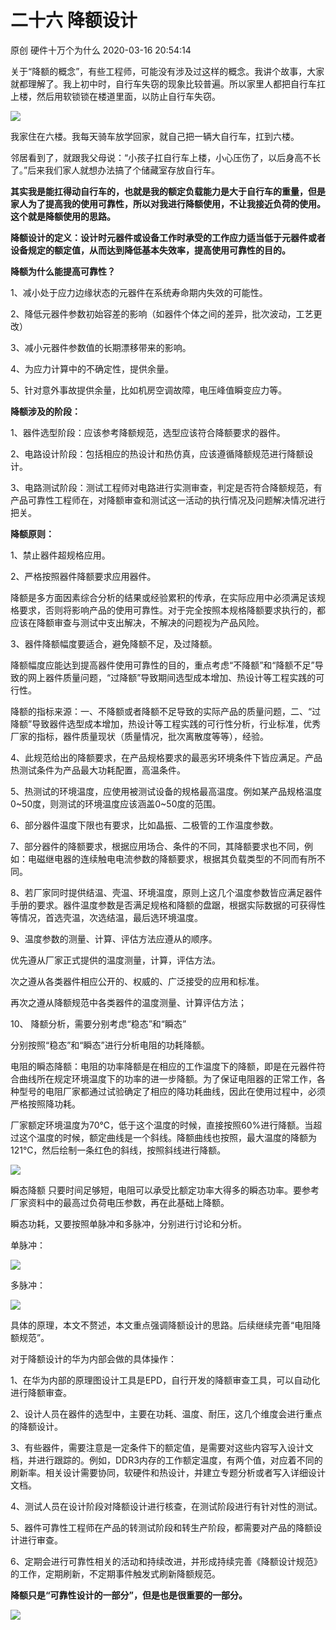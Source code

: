 二十六 降额设计
======================

原创 硬件十万个为什么 2020-03-16 20:54:14

关于“降额的概念”，有些工程师，可能没有涉及过这样的概念。我讲个故事，大家就都理解了。我上初中时，自行车失窃的现象比较普遍。所以家里人都把自行车扛上楼，然后用软锁锁在楼道里面，以防止自行车失窃。

![](http://p3.pstatp.com/large/pgc-image/7ae74b82b5d24b8c9940bd225f67adb2)

我家住在六楼。我每天骑车放学回家，就自己把一辆大自行车，扛到六楼。

邻居看到了，就跟我父母说：“小孩子扛自行车上楼，小心压伤了，以后身高不长了。”后来我们家人就想办法搞了个储藏室存放自行车。

**其实我是能扛得动自行车的，也就是我的额定负载能力是大于自行车的重量，但是家人为了提高我的使用可靠性，所以对我进行降额使用，不让我接近负荷的使用。这个就是降额使用的思路。**

  

**降额设计的定义：设计时元器件或设备工作时承受的工作应力适当低于元器件或者设备规定的额定值，从而达到降低基本失效率，提高使用可靠性的目的。**

**降额为什么能提高可靠性？**

1、减小处于应力边缘状态的元器件在系统寿命期内失效的可能性。

2、降低元器件参数初始容差的影响（如器件个体之间的差异，批次波动，工艺更改）

3、减小元器件参数值的长期漂移带来的影响。

4、为应力计算中的不确定性，提供余量。

5、针对意外事故提供余量，比如机房空调故障，电压峰值瞬变应力等。

**降额涉及的阶段：**

1、器件选型阶段：应该参考降额规范，选型应该符合降额要求的器件。

2、电路设计阶段：包括相应的热设计和热仿真，应该遵循降额规范进行降额设计。

3、电路测试阶段：测试工程师对电路进行实测审查，判定是否符合降额规范，有产品可靠性工程师在，对降额审查和测试这一活动的执行情况及问题解决情况进行把关。

**降额原则：**

1、禁止器件超规格应用。

2、严格按照器件降额要求应用器件。

降额是多方面因素综合分析的结果或经验累积的传承，在实际应用中必须满足该规格要求，否则将影响产品的使用可靠性。对于完全按照本规格降额要求执行的，都应该在降额审查与测试中支出解决，不解决的问题视为产品风险。

3、器件降额幅度要适合，避免降额不足，及过降额。

降额幅度应能达到提高器件使用可靠性的目的，重点考虑“不降额”和“降额不足”导致的网上器件质量问题，“过降额”导致期间选型成本增加、热设计等工程实践的可行性。

降额的指标来源：一、不降额或者降额不足导致的实际产品的质量问题，二、“过降额”导致器件选型成本增加，热设计等工程实践的可行性分析，行业标准，优秀厂家的指标，器件质量现状（质量情况，批次离散度等等），经验。

4、此规范给出的降额要求，在产品规格要求的最恶劣环境条件下皆应满足。产品热测试条件为产品最大功耗配置，高温条件。

5、热测试的环境温度，应使用被测试设备的规格最高温度。例如某产品规格温度0~50度，则测试的环境温度应该涵盖0~50度的范围。

6、部分器件温度下限也有要求，比如晶振、二极管的工作温度参数。

7、部分器件的降额要求，根据应用场合、条件的不同，其降额要求也不同，例如：电磁继电器的连续触电电流参数的降额要求，根据其负载类型的不同而有所不同。

8、若厂家同时提供结温、壳温、环境温度，原则上这几个温度参数皆应满足器件手册的要求。器件温度参数是否满足规格和降额的盘踞，根据实际数据的可获得性等情况，首选壳温，次选结温，最后选环境温度。

9、温度参数的测量、计算、评估方法应遵从的顺序。

优先遵从厂家正式提供的温度测量，计算，评估方法。

次之遵从各类器件相应公开的、权威的、广泛接受的应用和标准。

再次之遵从降额规范中各类器件的温度测量、计算评估方法；

  

10、 降额分析，需要分别考虑“稳态”和“瞬态”

分别按照“稳态”和“瞬态”进行分析电阻的功耗降额。

  

电阻的瞬态降额：电阻的功率降额是在相应的工作温度下的降额，即是在元器件符合曲线所在规定环境温度下的功率的进一步降额。为了保证电阻器的正常工作，各种型号的电阻厂家都通过试验确定了相应的降功耗曲线，因此在使用过程中，必须严格按照降功耗。

厂家额定环境温度为70℃，低于这个温度的时候，直接按照60%进行降额。当超过这个温度的时候，额定曲线是一个斜线。降额曲线也按照，最大温度的降额为121℃，然后绘制一条红色的斜线，按照斜线进行降额。

![](http://p1.pstatp.com/large/pgc-image/5ffac97143ff492d84543c5edbfd6bae)

瞬态降额 只要时间足够短，电阻可以承受比额定功率大得多的瞬态功率。要参考厂家资料中的最高过负荷电压参数，再在此基础上降额。

瞬态功耗，又要按照单脉冲和多脉冲，分别进行讨论和分析。

单脉冲：

![](http://p1.pstatp.com/large/pgc-image/fb3cf1991c634e648a3bd6d5fb25c9e3)

多脉冲：

![](http://p9.pstatp.com/large/pgc-image/a311bfcd41a749e1b285573c02474c56)

具体的原理，本文不赘述，本文重点强调降额设计的思路。后续继续完善“电阻降额规范”。

对于降额设计的华为内部会做的具体操作：

1、在华为内部的原理图设计工具是EPD，自行开发的降额审查工具，可以自动化进行降额审查。

2、设计人员在器件的选型中，主要在功耗、温度、耐压，这几个维度会进行重点的降额设计。

3、有些器件，需要注意是一定条件下的额定值，是需要对这些内容写入设计文档，并进行跟踪的。例如，DDR3内存的工作额定温度，有两个值，对应着不同的刷新率。相关设计需要协同，软硬件和热设计，并建立专题分析或者写入详细设计文档。

4、测试人员在设计阶段对降额设计进行核查，在测试阶段进行有针对性的测试。

5、器件可靠性工程师在产品的转测试阶段和转生产阶段，都需要对产品的降额设计进行审查。

6、定期会进行可靠性相关的活动和持续改进，并形成持续完善《降额设计规范》的工作，定期刷新，不定期事件触发式刷新降额规范。

  

**降额只是“可靠性设计的一部分”，但是也是很重要的一部分。**

![](http://p1.pstatp.com/large/pgc-image/3081076a268247468312dcf8ddd4d46f)